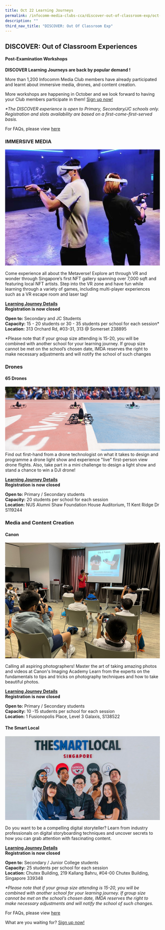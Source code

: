 ```yaml
---
title: Oct 22 Learning Journeys
permalink: /infocomm-media-clubs-cca/discover-out-of-classroom-exp/oct-22/
description: ""
third_nav_title: "DISCOVER: Out Of Classroom Exp"
---
```

## DISCOVER: Out of Classroom Experiences

#### Post-Examination Workshops
**DISCOVER Learning Journeys are back by popular demand !**

More than 1,200 Infocomm Media Club members have already participated and learnt about immersive media, drones, and content creation. 

More workshops are happening in October and we look forward to having your Club members participate in them! [Sign up now!](https://go.gov.sg/discoveroct2022)

<i>*The DISCOVER experience is open to Primary, Secondary/JC schools only. </i>
<i> Registration and slots availability are based on a first-come-first-served basis. </i>

For FAQs, please view [here](/Learning-Journey-FAQs)


### IMMERSIVE MEDIA
![](/images/Icmclub/New%20World%20Carnival%201.jpg)

Come experience all about the Metaverse! Explore art through VR and wonder through Singapore’s first NFT gallery spanning over 7,000 sqft and featuring local NFT artists. Step into the VR zone and have fun while learning through a variety of games, including multi-player experiences such as a VR escape room and laser tag!

**<u>Learning Journey Details</u>** <br>
**Registration is now closed**

**Open to:** Secondary and JC Students <br>
**Capacity:** 15 - 20 students or 30 - 35 students per school for each session* 
<br>
**Location:** 313 Orchard Rd, #03-31, 313 @ Somerset 238895 
<br>

*Please note that if your group size attending is 15-20, you will be combined with another school for your learning journey. If group size cannot be met on the school’s chosen date, IMDA reserves the right to make necessary adjustments and will notify the school of such changes


### **Drones**

#### **65 Drones**
![](/images/Icmclub/Drone1.png)
<br>
Find out first-hand from a drone technologist on what it takes to design and programme a drone light show and experience "live" first-person view drone flights. Also, take part in a mini challenge to design a light show and stand a chance to win a DJI drone!

**<u>Learning Journey Details</u>** <br>
**Registration is now closed** <br>

**Open to:** Primary / Secondary students<br>
**Capacity:** 20 students per school for each session<br>
**Location:** NUS Alumni Shaw Foundation House Auditorium, 11 Kent Ridge Dr S119244

### **Media and Content Creation**

#### **Canon** <br>
![](/images/Icmclub/Canon.png)

Calling all aspiring photographers! Master the art of taking amazing photos and videos at Canon's Imaging Academy Learn from the experts on the fundamentals to tips and tricks on photography techniques and how to take beautiful photos. 

**<u>Learning Journey Details</u>** <br>
**Registration is now closed**

**Open to:** Primary / Secondary students <br>
**Capacity:** 10 -15 students per school for each session
<br>
**Location:** 1 Fusionopolis Place, Level 3 Galaxis, S138522

#### **The Smart Local** <br>
![](/images/Icmclub/TSL.png)

Do you want to be a compelling digital storyteller? Learn from industry professionals on digital storyboarding techniques and uncover secrets to how you can grab attention with fascinating content. <br>

**<u>Learning Journey Details</u>** <br> 
**Registration is now closed** <br>

**Open to:** Secondary / Junior College students<br>
**Capacity:** 25 students per school for each session <br>
**Location:** Chutex Building, 219 Kallang Bahru, #04-00 Chutex Building, Singapore 339348

<i>*Please note that if your group size attending is 15-20, you will be combined with another school for your learning journey. If group size cannot be met on the school’s chosen date, IMDA reserves the right to make necessary adjustments and will notify the school of such changes. </i>


For FAQs, please view [here](/Learning-Journey-FAQs)

What are you waiting for? [Sign up now!](https://go.gov.sg/discoveroct2022)
